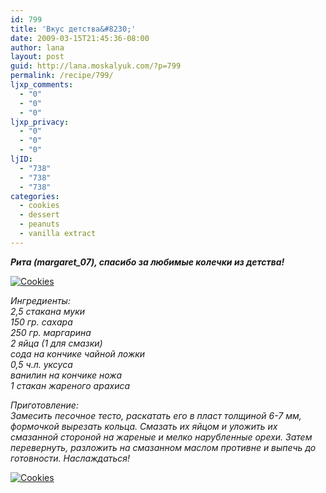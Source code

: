 ```yaml
---
id: 799
title: 'Вкус детства&#8230;'
date: 2009-03-15T21:45:36-08:00
author: lana
layout: post
guid: http://lana.moskalyuk.com/?p=799
permalink: /recipe/799/
ljxp_comments:
  - "0"
  - "0"
  - "0"
ljxp_privacy:
  - "0"
  - "0"
  - "0"
ljID:
  - "738"
  - "738"
  - "738"
categories:
  - cookies
  - dessert
  - peanuts
  - vanilla extract
---
```

_**Рита (margaret_07), спасибо за любимые колечки из детства!**_

<a class="flickr-image alignnone" title="Cookies" rel="flickr-mgr" href="http://www.flickr.com/photos/67405678@N00/3358337973/"><a class="flickr-image alignnone" title="Cookies" rel="flickr-mgr" href="http://www.flickr.com/photos/67405678@N00/3358356333/"><img class="flickr-medium" src="http://farm4.static.flickr.com/3564/3358356333_67771e91de.jpg" alt="Cookies" /></a><br /> </a>

_Ингредиенты:  
2,5 стакана муки  
150 гр. сахара  
250 гр. маргарина  
2 яйца (1 для смазки)  
сода на кончике чайной ложки  
0,5 ч.л. уксуса  
ванилин на кончике ножа  
1 стакан жареного арахиса_

_Приготовление:  
Замесить песочное тесто, раскатать его в пласт толщиной 6-7 мм, формочкой вырезать кольца. Смазать их яйцом и уложить их смазанной стороной на жареные и мелко нарубленные орехи. Затем перевернуть, разложить на смазанном маслом противне и выпечь до готовности. Наслаждаться!_

<a class="flickr-image alignnone" title="Cookies" rel="flickr-mgr" href="http://www.flickr.com/photos/67405678@N00/3358333163/"><a class="flickr-image alignnone" title="Cookies" rel="flickr-mgr" href="http://www.flickr.com/photos/67405678@N00/3359169356/"><img class="flickr-medium" src="http://farm4.static.flickr.com/3432/3359169356_a710684479.jpg" alt="Cookies" /></a><br /> </a>